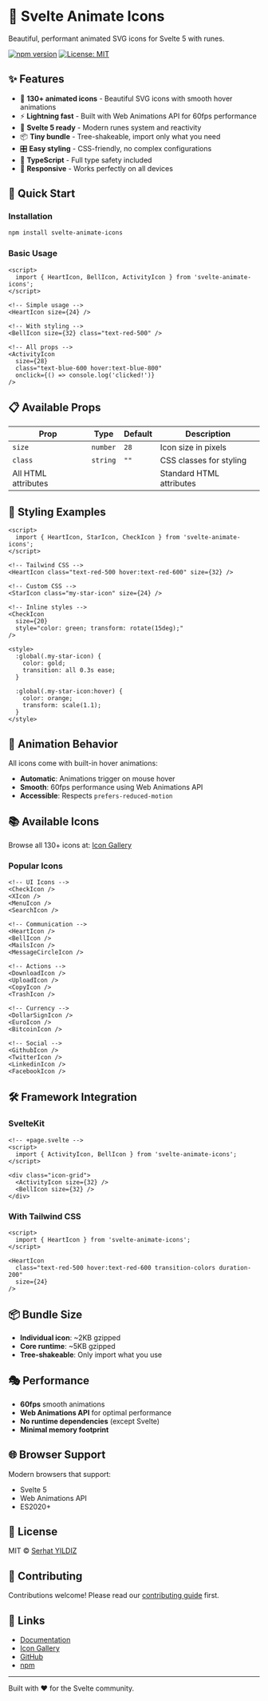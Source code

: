 # 🎯 Svelte Animate Icons

Beautiful, performant animated SVG icons for Svelte 5 with runes.

[![npm version](https://badge.fury.io/js/svelte-animate-icons.svg)](https://badge.fury.io/js/svelte-animate-icons)
[![License: MIT](https://img.shields.io/badge/License-MIT-yellow.svg)](https://opensource.org/licenses/MIT)

## ✨ Features

- 🎯 **130+ animated icons** - Beautiful SVG icons with smooth hover animations
- ⚡ **Lightning fast** - Built with Web Animations API for 60fps performance
- 🎨 **Svelte 5 ready** - Modern runes system and reactivity
- 📦 **Tiny bundle** - Tree-shakeable, import only what you need
- 🎛️ **Easy styling** - CSS-friendly, no complex configurations
- 🔧 **TypeScript** - Full type safety included
- 📱 **Responsive** - Works perfectly on all devices

## 🚀 Quick Start

### Installation

```bash
npm install svelte-animate-icons
```

### Basic Usage

```svelte
<script>
  import { HeartIcon, BellIcon, ActivityIcon } from 'svelte-animate-icons';
</script>

<!-- Simple usage -->
<HeartIcon size={24} />

<!-- With styling -->
<BellIcon size={32} class="text-red-500" />

<!-- All props -->
<ActivityIcon 
  size={28} 
  class="text-blue-600 hover:text-blue-800" 
  onclick={() => console.log('clicked!')}
/>
```

## 📋 Available Props

| Prop | Type | Default | Description |
|------|------|---------|-------------|
| `size` | `number` | `28` | Icon size in pixels |
| `class` | `string` | `""` | CSS classes for styling |
| All HTML attributes | | | Standard HTML attributes |

## 🎨 Styling Examples

```svelte
<script>
  import { HeartIcon, StarIcon, CheckIcon } from 'svelte-animate-icons';
</script>

<!-- Tailwind CSS -->
<HeartIcon class="text-red-500 hover:text-red-600" size={32} />

<!-- Custom CSS -->
<StarIcon class="my-star-icon" size={24} />

<!-- Inline styles -->
<CheckIcon 
  size={20} 
  style="color: green; transform: rotate(15deg);"
/>

<style>
  :global(.my-star-icon) {
    color: gold;
    transition: all 0.3s ease;
  }
  
  :global(.my-star-icon:hover) {
    color: orange;
    transform: scale(1.1);
  }
</style>
```

## 🎯 Animation Behavior

All icons come with built-in hover animations:
- **Automatic**: Animations trigger on mouse hover
- **Smooth**: 60fps performance using Web Animations API
- **Accessible**: Respects `prefers-reduced-motion`

## 📚 Available Icons

Browse all 130+ icons at: [Icon Gallery](https://svelte-animate-icons.vercel.app/#gallery)

### Popular Icons

```svelte
<!-- UI Icons -->
<CheckIcon />
<XIcon />
<MenuIcon />
<SearchIcon />

<!-- Communication -->
<HeartIcon />
<BellIcon />
<MailsIcon />
<MessageCircleIcon />

<!-- Actions -->
<DownloadIcon />
<UploadIcon />
<CopyIcon />
<TrashIcon />

<!-- Currency -->
<DollarSignIcon />
<EuroIcon />
<BitcoinIcon />

<!-- Social -->
<GithubIcon />
<TwitterIcon />
<LinkedinIcon />
<FacebookIcon />
```

## 🛠️ Framework Integration

### SvelteKit

```svelte
<!-- +page.svelte -->
<script>
  import { ActivityIcon, BellIcon } from 'svelte-animate-icons';
</script>

<div class="icon-grid">
  <ActivityIcon size={32} />
  <BellIcon size={32} />
</div>
```

### With Tailwind CSS

```svelte
<script>
  import { HeartIcon } from 'svelte-animate-icons';
</script>

<HeartIcon 
  class="text-red-500 hover:text-red-600 transition-colors duration-200" 
  size={24} 
/>
```

## 📦 Bundle Size

- **Individual icon**: ~2KB gzipped
- **Core runtime**: ~5KB gzipped
- **Tree-shakeable**: Only import what you use

## 🎭 Performance

- **60fps** smooth animations
- **Web Animations API** for optimal performance
- **No runtime dependencies** (except Svelte)
- **Minimal memory footprint**

## 🌐 Browser Support

Modern browsers that support:
- Svelte 5
- Web Animations API
- ES2020+

## 📄 License

MIT © [Serhat YILDIZ](https://github.com/serhat-yildiz)

## 🤝 Contributing

Contributions welcome! Please read our [contributing guide](CONTRIBUTING.md) first.

## 🔗 Links

- [Documentation](https://svelte-animate-icons.vercel.app/docs)
- [Icon Gallery](https://svelte-animate-icons.vercel.app/#gallery) 
- [GitHub](https://github.com/serhat-yildiz/svelte-animate-icons)
- [npm](https://www.npmjs.com/package/svelte-animate-icons)

---

Built with ❤️ for the Svelte community.